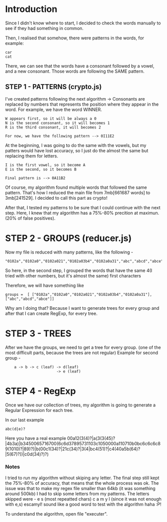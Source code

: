# Introduction

Since I didn't know where to start, I decided to check the words manually to see if they had something in common.

Then, I realised that somehow, there were patterns in the words, for example:

    car
    cat

There, we can see that the words have a consonant followed by a vowel, and a new consonant. Those words are following the SAME pattern.

## STEP 1 - PATTERNS (crypto.js)
I've created patterns following the next algorithm ->
Consonants are replaced by numbers that represents the position where they appear in the word. For example, we have the word WINNER.

	W appears first, so it will be always a 0
	N is the second consonant, so it will becomes 1
	R is the third consonant, it will becomes 2

	For now, we have the following pattern --> 0I11E2

At the beginning, I was going to do the same with the vowels, but my patters would have lost accuracy, so I just do the almost the same but replacing them for letters.

	I is the first vowel, so it become A
	E is the second, so it becomes B

    Final pattern is --> 0A11B2

Of course, my algorithm found multiple words that followed the same pattern. That's how I reduced the main file from 7mb[661687 words] to 3mb[241529]. I decided to call this part as crypto!

After that, I tested my patterns to be sure that I could continue with the next step. Here, I knew that my algorithm has a 75%-80% precition at maximun. (20% of false positives).

# STEP 2 - GROUPS (reducer.js)

Now my file is reduced with many patterns, like the following -

    "0102a","0102a0","0102a021","0102a03b4","0102a0a31","abc","abcd","abce"

So here, in the second step, I grouped the words that have the same 4(I tried with other numbers, but it's almost the same) first characters

Therefore, we will have something like

	groups =  [ ["0102a","0102a0","0102a021","0102a03b4","0102a0a31"],["abc","abcd","abce"]]

Why am I doing that? Because I want to generate trees for every group and after that I can create RegExp, for every tree.


# STEP 3 - TREES
After we have the groups, we need to get a tree for every group. (one of the most difficult parts, because the trees are not regular)
	Example for second group -

		a -> b -> c (leaf) -> d(leaf)
						   -> e (leaf)

# STEP 4 - RegExp
Once we have our collection of trees, my algorithm is going to generate a Regular Expression for each tree.

In our last example

    abc(d|e)?

Here you have a real example
	00a12(3(4)?|a(3(3(45)?|4b3a)|b3450065716700(6c6d37895731103c1050000a110710b0bc6c6c6c89(1010)?|89)?)|b(00c1(34)?|21c(34)?|3(4|bc4(51)?|c4(40a5b(64)?|5(67)?))|c0d(34)?)?)

### Notes
I tried to run my algorithm without skiping any letter. The final step still kept the 75%-80% of accuracy,
that means that the whole process was ok. The issue was that to make my regex file smaller
than 64kb (it was something around 500kb) I had to skip some letters from my patterns.
The letters skipped were - e s  (most repeatted chars) c a m y l
(since it was not enough with e,s) escamyl! sound like a good word to test with the algorithm haha :P!

To understand the algorithm, open file "executer".